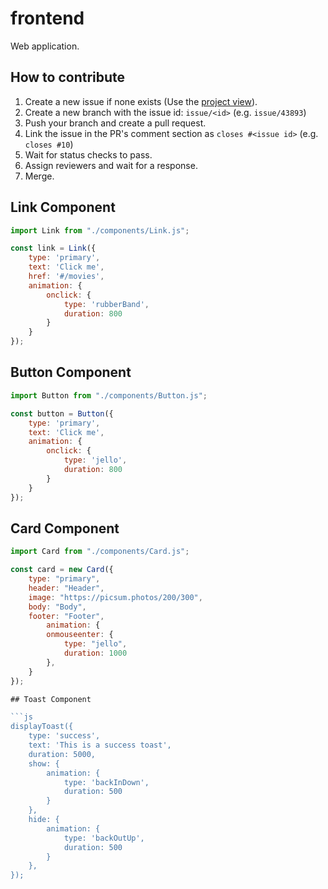 # frontend
Web application.

## How to contribute
1. Create a new issue if none exists (Use the [project view](https://github.com/orgs/team3dat3/projects/1/views/2)).
2. Create a new branch with the issue id: `issue/<id>` (e.g. `issue/43893`)
3. Push your branch and create a pull request.
4. Link the issue in the PR's comment section as `closes #<issue id>` (e.g. `closes #10`)
5. Wait for status checks to pass.
6. Assign reviewers and wait for a response.
7. Merge.

## Link Component
```js
import Link from "./components/Link.js";

const link = Link({
    type: 'primary',
    text: 'Click me',
    href: '#/movies',
    animation: {
        onclick: {
            type: 'rubberBand',
            duration: 800
        }
    }
});
```

## Button Component
```js
import Button from "./components/Button.js";

const button = Button({
    type: 'primary',
    text: 'Click me',
    animation: {
        onclick: {
            type: 'jello',
            duration: 800
        }
    }
});
```

## Card Component
```js
import Card from "./components/Card.js";

const card = new Card({
    type: "primary",
    header: "Header",
    image: "https://picsum.photos/200/300",
    body: "Body",
    footer: "Footer",
        animation: {
        onmouseenter: {
            type: "jello",
            duration: 1000
        },
    }
});

## Toast Component

```js
displayToast({
    type: 'success',
    text: 'This is a success toast',
    duration: 5000,
    show: {
        animation: {
            type: 'backInDown',
            duration: 500
        }
    },
    hide: {
        animation: {
            type: 'backOutUp',
            duration: 500
        }
    },
});
```